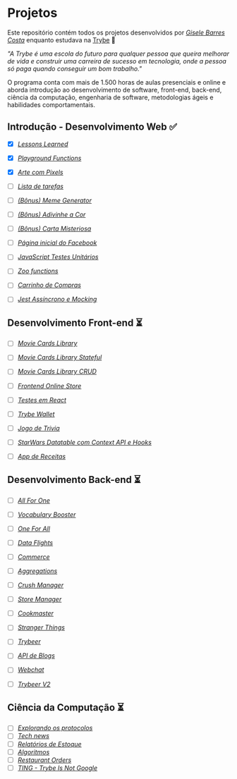 # Projetos

Este repositório contém todos os projetos desenvolvidos por _[Gisele Barres Costa](https://www.linkedin.com/in/giselecosta/)_ enquanto estudava na [Trybe](https://www.betrybe.com/) :rocket:

_"A Trybe é uma escola do futuro para qualquer pessoa que queira melhorar de vida e construir uma carreira de sucesso em tecnologia, onde a pessoa só paga quando conseguir um bom trabalho."_

O programa conta com mais de 1.500 horas de aulas presenciais e online e aborda introdução ao desenvolvimento de software, front-end, back-end, ciência da computação, engenharia de software, metodologias ágeis e habilidades comportamentais.



## Introdução - Desenvolvimento Web :white_check_mark:

- [x] _[Lessons Learned]()_
- [x] _[Playground Functions]()_
- [x] _[Arte com Pixels]()_
- [ ] _[Lista de tarefas]()_
- [ ] _[(Bônus) Meme Generator]()_
- [ ] _[(Bônus) Adivinhe a Cor]()_
- [ ] _[(Bônus) Carta Misteriosa]()_
- [ ] _[Página inicial do Facebook]()_
- [ ] _[JavaScript Testes Unitários]()_
- [ ] _[Zoo functions]()_
- [ ] _[Carrinho de Compras]()_
- [ ] _[Jest Assíncrono e Mocking]()_


## Desenvolvimento Front-end :hourglass_flowing_sand:

- [ ] _[Movie Cards Library]()_
- [ ] _[Movie Cards Library Stateful]()_
- [ ] _[Movie Cards Library CRUD]()_
- [ ] _[Frontend Online Store]()_
- [ ] _[Testes em React]()_
- [ ] _[Trybe Wallet]()_
- [ ] _[Jogo de Trivia]()_
- [ ] _[StarWars Datatable com Context API e Hooks]()_
- [ ] _[App de Receitas]()_


## Desenvolvimento Back-end :hourglass_flowing_sand:

- [ ] _[All For One]()_
- [ ] _[Vocabulary Booster]()_
- [ ] _[One For All]()_
- [ ] _[Data Flights]()_
- [ ] _[Commerce]()_
- [ ] _[Aggregations]()_
- [ ] _[Crush Manager]()_
- [ ] _[Store Manager]()_
- [ ] _[Cookmaster]()_
- [ ] _[Stranger Things]()_
- [ ] _[Trybeer]()_
- [ ] _[API de Blogs]()_
- [ ] _[Webchat]()_
- [ ] _[Trybeer V2]()_


## Ciência da Computação :hourglass_flowing_sand:

- [ ] _[Explorando os protocolos]()_
- [ ] _[Tech news]()_
- [ ] _[Relatórios de Estoque]()_
- [ ] _[Algoritmos]()_
- [ ] _[Restaurant Orders]()_
- [ ] _[TING - Trybe Is Not Google]()_
